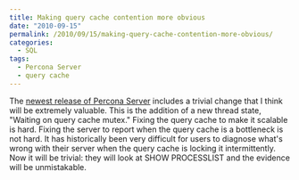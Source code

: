 ```yaml
---
title: Making query cache contention more obvious
date: "2010-09-15"
permalink: /2010/09/15/making-query-cache-contention-more-obvious/
categories:
  - SQL
tags:
  - Percona Server
  - query cache
---
```

The [newest release of Percona Server][1] includes a trivial change that I think will be extremely valuable. This is the addition of a new thread state, "Waiting on query cache mutex." Fixing the query cache to make it scalable is hard. Fixing the server to report when the query cache is a bottleneck is not hard. It has historically been very difficult for users to diagnose what's wrong with their server when the query cache is locking it intermittently. Now it will be trivial: they will look at SHOW PROCESSLIST and the evidence will be unmistakable.

 [1]: http://www.mysqlperformanceblog.com/2010/09/15/percona-server-5-1-49-rel12-0/
